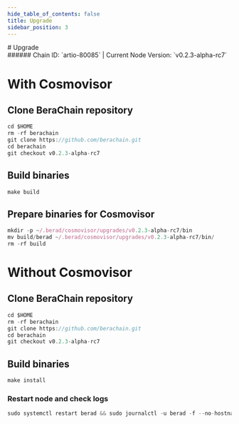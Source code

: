 ```yaml
---
hide_table_of_contents: false
title: Upgrade
sidebar_position: 3
---
```


<div class="h1-with-icon icon-berachain">
# Upgrade
</div>
###### Chain ID: `artio-80085` | Current Node Version: `v0.2.3-alpha-rc7`

# With Cosmovisor
## Clone BeraChain repository
```js
cd $HOME
rm -rf berachain
git clone https://github.com/berachain.git
cd berachain
git checkout v0.2.3-alpha-rc7
 ```

## Build binaries
```js
make build
 ```

## Prepare binaries for Cosmovisor
```js
mkdir -p ~/.berad/cosmovisor/upgrades/v0.2.3-alpha-rc7/bin
mv build/berad ~/.berad/cosmovisor/upgrades/v0.2.3-alpha-rc7/bin/
rm -rf build
```

# Without Cosmovisor
## Clone BeraChain repository
```js
cd $HOME
rm -rf berachain
git clone https://github.com/berachain.git
cd berachain
git checkout v0.2.3-alpha-rc7
 ```

## Build binaries
```js
make install
 ```

### Restart node and check logs
```js
sudo systemctl restart berad && sudo journalctl -u berad -f --no-hostname -o cat
```